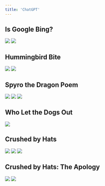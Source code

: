 ```yaml
---
title: 'ChatGPT'
---
```


## Is Google Bing?

![](/img/chatgpt/google-is-bing-1.png)
![](/img/chatgpt/google-is-bing-2.png)

## Hummingbird Bite

![](/img/chatgpt/hummingbird-bite-1.png)
![](/img/chatgpt/hummingbird-bite-2.png)

## Spyro the Dragon Poem

![](/img/chatgpt/spyro-poem-1.png)
![](/img/chatgpt/spyro-poem-2.png)
![](/img/chatgpt/spyro-poem-3.png)

## Who Let the Dogs Out

![](/img/chatgpt/who-let-the-dogs-out.png)

## Crushed by Hats

![](/img/chatgpt/hats-1.png)
![](/img/chatgpt/hats-2.png)
![](/img/chatgpt/hats-3.png)

## Crushed by Hats: The Apology

![](/img/chatgpt/cowboy-hats-1.png)
![](/img/chatgpt/cowboy-hats-2.png)
